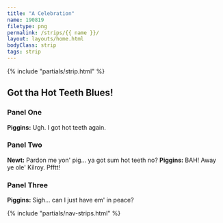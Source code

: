 ```yaml
---
title: "A Celebration"
name: 190819
filetype: png
permalink: /strips/{{ name }}/
layout: layouts/home.html
bodyClass: strip
tags: strip
---
```


{% include "partials/strip.html" %}


<div markdown="1" class="sr-only">

## Got tha Hot Teeth Blues!

### Panel One
**Piggins:** Ugh. I got hot teeth again.

### Panel Two
**Newt:** Pardon me yon' pig... ya got sum hot teeth no?
**Piggins:** BAH! Away ye ole' Kilroy. Pfftt!

### Panel Three
**Piggins:** Sigh... can I just have em' in peace?

</div>

{% include "partials/nav-strips.html" %}

